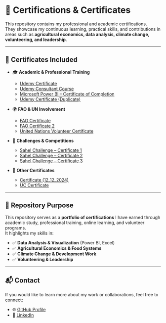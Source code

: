 # 📜 Certifications & Certificates

This repository contains my professional and academic certifications.  
They showcase my continuous learning, practical skills, and contributions in areas such as **agricultural economics, data analysis, climate change, volunteering, and leadership**.

---

## 📂 Certificates Included

- 🎓 **Academic & Professional Training**
  - [Udemy Certificate](./Certificate%20Udemy.pdf)  
  - [Udemy Consultant Course](./UDEMY%20CONSULTANT%20COURSE%20UC-e3c87534-65f0-4509-91f9-a5638b8c8471.pdf)  
  - [Microsoft Power BI – Certificate of Completion](./onome%20akhidenor-Data%20Analytics%20-%20Microsoft%20Power%20BI%20Certified%20Certificate%20of%20Completion.pdf)  
  - [Udemy Certificate (Duplicate)](./udemy%20certificate.pdf)  

- 🌍 **FAO & UN Involvement**
  - [FAO Certificate](./FAO%20CERTIFICATE.pdf)  
  - [FAO Certificate 2](./FAO%20CERTIFCATE%202%208685956242LA.pdf)  
  - [United Nations Volunteer Certificate](./UNV%20CERTIFICATE.pdf)  

- 🚀 **Challenges & Competitions**
  - [Sahel Challenge – Certificate 1](./SAHEL%20CHALLENGE%20IAMSAHELCHALLENGE.png)  
  - [Sahel Challenge – Certificate 2](./SAHEL%20CHALLENGE%20IAMSAHELCHALLENGE%20(1).png)  
  - [Sahel Challenge – Certificate 3](./SAHEL%20CHALLENGE%20IAMSAHELCHALLENGE%20(2).png)  

- 📑 **Other Certificates**
  - [Certificate (12_12_2024)](./12_12_2024%2013_35_38.pdf)  
  - [UC Certificate](./UC-e3c87534-65f0-4509-91f9-a5638b8c8471.pdf)  

---

## 🔗 Repository Purpose

This repository serves as a **portfolio of certifications** I have earned through academic study, professional training, online learning, and volunteer programs.  
It highlights my skills in:  
- ✅ **Data Analysis & Visualization** (Power BI, Excel)  
- ✅ **Agricultural Economics & Food Systems**  
- ✅ **Climate Change & Development Work**  
- ✅ **Volunteering & Leadership**  

---

## 📬 Contact

If you would like to learn more about my work or collaborations, feel free to connect:  

- 🌐 [GitHub Profile](https://github.com/Lauren-Akhidenor)  
- 💼 [LinkedIn](https://www.linkedin.com/in/lauren-akhidenor)  
